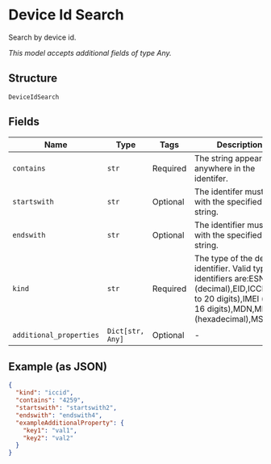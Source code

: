 
# Device Id Search

Search by device id.

*This model accepts additional fields of type Any.*

## Structure

`DeviceIdSearch`

## Fields

| Name | Type | Tags | Description |
|  --- | --- | --- | --- |
| `contains` | `str` | Required | The string appears anywhere in the identifer. |
| `startswith` | `str` | Optional | The identifer must start with the specified string. |
| `endswith` | `str` | Optional | The identifier must end with the specified string. |
| `kind` | `str` | Required | The type of the device identifier. Valid types of identifiers are:ESN (decimal),EID,ICCID (up to 20 digits),IMEI (up to 16 digits),MDN,MEID (hexadecimal),MSISDN. |
| `additional_properties` | `Dict[str, Any]` | Optional | - |

## Example (as JSON)

```json
{
  "kind": "iccid",
  "contains": "4259",
  "startswith": "startswith2",
  "endswith": "endswith4",
  "exampleAdditionalProperty": {
    "key1": "val1",
    "key2": "val2"
  }
}
```

